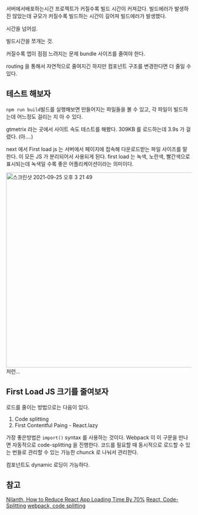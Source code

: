 서버에서배포하는시간
프로젝트가 커질수록 빌드 시간이 커져갔다.
빌드에러가 발생하진 않았는데 규모가 커질수록 빌드하는 시간이 길어져 빌드에러가 발생했다.

시간을 넘어섬.

빌드시간을 쪼개는 것.

커질수록 앱이 점점 느려지는 문제
bundle 사이즈를 줄여야 한다.

routing 을 통해서 자연적으로 줄여지긴 하지만
컴포넌트 구조를 변경한다면 더 줄일 수 있다.

## 테스트 해보자
`npm run build`빌드를 실행해보면 만들어지는 파일들을 볼 수 있고, 각 파일이 빌드하는데 어느정도 걸리는 지 아 수 있다.

gtmetrix 라는 곳에서 사이트 속도 테스트를 해봤다.
309KB 를 로드하는데 3.9s 가 걸렸다. (아....)

next 에서 First load js 는 서버에서 페이지에 접속해 다운로드받는 파일 사이즈를 말한다. 이 모든 JS 가 분리되어서 사용되게 된다. 
first load 는 녹색, 노란색, 빨간색으로 표시되는데 녹색일 수록 좋은 어플리케이션이라는 의미이다.


<img width="529" alt="스크린샷 2021-09-25 오후 3 21 49" src="https://user-images.githubusercontent.com/12723983/134761078-203963b4-f504-4520-9991-6f9698a28062.png">
저런...

## First Load JS 크기를 줄여보자

로드를 줄이는 방법으로는 다음이 있다.

1. Code splitting 
2. First Contentful Paing - React.lazy

가장 좋은방법은 `import()` syntax 를 사용하는 것이다. 
Webpack 이 이 구문을 만나면 자동적으로 code-splitting 을 진행한다.
코드를 필요할 때 동시적으로 로드할 수 있는 번들로 관리할 수 있는 가능한 chunck 로 나눠서 관리한다.

컴포넌트도 dynamic 로딩이 가능하다.




## 참고
[Nilanth, How to Reduce React App Loading Time By 70%](https://javascript.plainenglish.io/speed-up-your-react-app-initial-load-using-code-splitting-f2de58c01ed2)
[React, Code-Splitting](https://reactjs.org/docs/code-splitting.html#code-splitting)
[webpack, code splitting](https://webpack.js.org/guides/code-splitting/)
